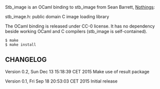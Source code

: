 Stb\_image is an OCaml binding to stb\_image from Sean Barrett, [Nothings](http://nothings.org/):

  stb\_image.h: public domain C image loading library

The OCaml binding is released under CC-0 license.  It has no dependency beside
working OCaml and C compilers (stb\_image is self-contained).

```shell
$ make
$ make install
```

## CHANGELOG

Version 0.2, Sun Dec 13 15:18:39 CET 2015
  Make use of result package

Version 0.1, Fri Sep 18 20:53:03 CET 2015
  Initial release

